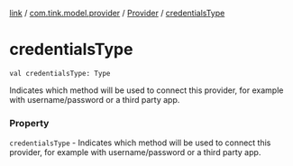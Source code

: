 [link](../../index.md) / [com.tink.model.provider](../index.md) / [Provider](index.md) / [credentialsType](./credentials-type.md)

# credentialsType

`val credentialsType: Type`

Indicates which method will be used to connect this provider, for example with username/password or a third party app.

### Property

`credentialsType` - Indicates which method will be used to connect this provider, for example with username/password or a third party app.
